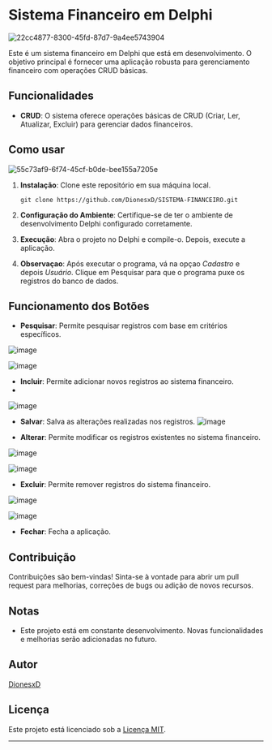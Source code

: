 
# Sistema Financeiro em Delphi

![22cc4877-8300-45fd-87d7-9a4ee5743904](https://github.com/DionesxD/SISTEMA_FINANCEIRO/assets/110851857/ada76fdd-bc38-469b-a1b3-ead0bd29abd6)


Este é um sistema financeiro em Delphi que está em desenvolvimento. O objetivo principal é fornecer uma aplicação robusta para gerenciamento financeiro com operações CRUD básicas.

## Funcionalidades

- **CRUD**: O sistema oferece operações básicas de CRUD (Criar, Ler, Atualizar, Excluir) para gerenciar dados financeiros.

## Como usar

   ![55c73af9-6f74-45cf-b0de-bee155a7205e](https://github.com/DionesxD/SISTEMA_FINANCEIRO/assets/110851857/faddb661-c544-485b-a842-dd168896cec1)


1. **Instalação**: Clone este repositório em sua máquina local.

   ```
   git clone https://github.com/DionesxD/SISTEMA-FINANCEIRO.git
   ```

2. **Configuração do Ambiente**: Certifique-se de ter o ambiente de desenvolvimento Delphi configurado corretamente.

3. **Execução**: Abra o projeto no Delphi e compile-o. Depois, execute a aplicação.

4. **Observaçao**: Após executar o programa, vá na opçao *Cadastro* e depois *Usuário*. Clique em Pesquisar para que o programa puxe os registros do banco de dados.
   

## Funcionamento dos Botões

- **Pesquisar**: Permite pesquisar registros com base em critérios específicos.
  
![image](https://github.com/DionesxD/SISTEMA_FINANCEIRO/assets/110851857/52b13d3d-c7eb-4be9-b56d-ff71daf1df15)

![image](https://github.com/DionesxD/SISTEMA_FINANCEIRO/assets/110851857/ccd745c1-63cd-4464-a4ad-c6dac1c41698)

- **Incluir**: Permite adicionar novos registros ao sistema financeiro.
- 
![image](https://github.com/DionesxD/SISTEMA_FINANCEIRO/assets/110851857/552a455d-a32d-4eb4-b191-99a9a2ac2bc9)

- **Salvar**: Salva as alterações realizadas nos registros.
![image](https://github.com/DionesxD/SISTEMA_FINANCEIRO/assets/110851857/37f44f54-3d45-4056-97ff-d6ffffb869e5)

- **Alterar**: Permite modificar os registros existentes no sistema financeiro.
  
![image](https://github.com/DionesxD/SISTEMA_FINANCEIRO/assets/110851857/91599ed6-8a78-4072-8ee1-bf8561e727e0)

![image](https://github.com/DionesxD/SISTEMA_FINANCEIRO/assets/110851857/889f0c8c-2706-4b18-9b57-b2df113d9505)

- **Excluir**: Permite remover registros do sistema financeiro.
  
![image](https://github.com/DionesxD/SISTEMA_FINANCEIRO/assets/110851857/795a4717-4985-43e6-9260-0d72c8fcde69)

![image](https://github.com/DionesxD/SISTEMA_FINANCEIRO/assets/110851857/2758a78d-6eaa-43e4-b90f-45d6074930ce)

- **Fechar**: Fecha a aplicação.

## Contribuição

Contribuições são bem-vindas! Sinta-se à vontade para abrir um pull request para melhorias, correções de bugs ou adição de novos recursos.

## Notas

- Este projeto está em constante desenvolvimento. Novas funcionalidades e melhorias serão adicionadas no futuro.

## Autor

[DionesxD](https://github.com/DionesxD)

## Licença

Este projeto está licenciado sob a [Licença MIT](LICENSE).

---
